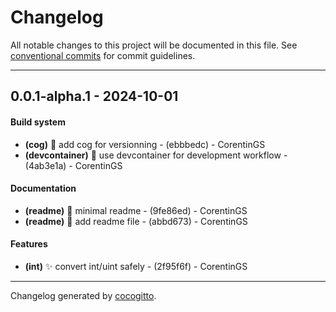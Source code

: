 # Changelog
All notable changes to this project will be documented in this file. See [conventional commits](https://www.conventionalcommits.org/) for commit guidelines.

- - -
## 0.0.1-alpha.1 - 2024-10-01
#### Build system
- **(cog)** 🔧 add cog for versionning - (ebbbedc) - CorentinGS
- **(devcontainer)** 🔧 use devcontainer for development workflow - (4ab3e1a) - CorentinGS
#### Documentation
- **(readme)** 📝 minimal readme - (9fe86ed) - CorentinGS
- **(readme)** 📝 add readme file - (abbd673) - CorentinGS
#### Features
- **(int)** ✨ convert int/uint safely - (2f95f6f) - CorentinGS

- - -

Changelog generated by [cocogitto](https://github.com/cocogitto/cocogitto).